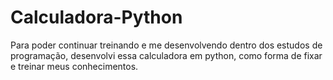 # Calculadora-Python
Para poder continuar treinando e me desenvolvendo dentro dos estudos de programação, desenvolvi essa calculadora em python, como forma de fixar e treinar meus conhecimentos.

